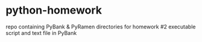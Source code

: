 # python-homework
repo containing PyBank &amp; PyRamen directories for homework #2
executable script and text file in PyBank
